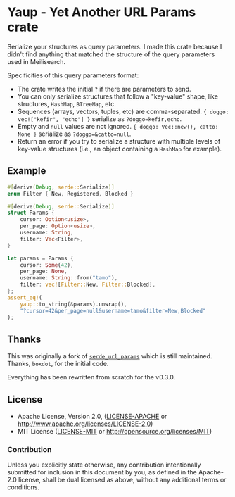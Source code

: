 # Yaup - Yet Another URL Params crate

Serialize your structures as query parameters.
I made this crate because I didn't find anything that matched the structure of the query parameters used in Meilisearch.

Specificities of this query parameters format:
- The crate writes the initial `?` if there are parameters to send.
- You can only serialize structures that follow a "key-value" shape, like structures, `HashMap`, `BTreeMap`, etc.
- Sequences (arrays, vectors, tuples, etc) are comma-separated. `{ doggo: vec!["kefir", "echo"] }` serialize as `?doggo=kefir,echo`.
- Empty and `null` values are not ignored. `{ doggo: Vec::new(), catto: None }` serialize as `?doggo=&catto=null`. 
- Return an error if you try to serialize a structure with multiple levels of key-value structures (i.e., an object containing a `HashMap` for example).

## Example

```rust
#[derive(Debug, serde::Serialize)]
enum Filter { New, Registered, Blocked }

#[derive(Debug, serde::Serialize)]
struct Params {
    cursor: Option<usize>,
    per_page: Option<usize>,
    username: String,
    filter: Vec<Filter>,
}

let params = Params {
    cursor: Some(42),
    per_page: None,
    username: String::from("tamo"),
    filter: vec![Filter::New, Filter::Blocked],
};
assert_eq!(
    yaup::to_string(&params).unwrap(),
    "?cursor=42&per_page=null&username=tamo&filter=New,Blocked"
);
```
## Thanks

This was originally a fork of [`serde_url_params`](https://github.com/boxdot/serde-url-params-rs) which is still maintained.
Thanks, `boxdot`, for the initial code.

Everything has been rewritten from scratch for the v0.3.0.

## License

 * Apache License, Version 2.0, ([LICENSE-APACHE](LICENSE-APACHE) or
   <http://www.apache.org/licenses/LICENSE-2.0>)
 * MIT License ([LICENSE-MIT](LICENSE-MIT) or
   <http://opensource.org/licenses/MIT>)

### Contribution

Unless you explicitly state otherwise, any contribution intentionally submitted
for inclusion in this document by you, as defined in the Apache-2.0 license,
shall be dual licensed as above, without any additional terms or conditions.
